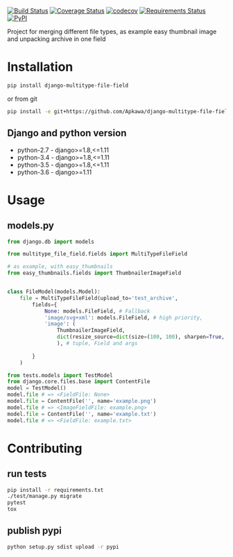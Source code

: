 [![Build Status](https://travis-ci.org/Apkawa/django-multitype-file-field.svg?branch=master)](https://travis-ci.org/Apkawa/django-multitype-file-field)
[![Coverage Status](https://coveralls.io/repos/github/Apkawa/django-multitype-file-field/badge.svg)](https://coveralls.io/github/Apkawa/django-multitype-file-field)
[![codecov](https://codecov.io/gh/Apkawa/django-multitype-file-field/branch/master/graph/badge.svg)](https://codecov.io/gh/Apkawa/django-multitype-file-field)
[![Requirements Status](https://requires.io/github/Apkawa/django-multitype-file-field/requirements.svg?branch=master)](https://requires.io/github/Apkawa/django-multitype-file-field/requirements/?branch=master)
[![PyPI](https://img.shields.io/pypi/pyversions/django-multitype-file-field.svg)]()

Project for merging different file types, as example easy thumbnail image and unpacking archive in one field

# Installation

```bash
pip install django-multitype-file-field

```

or from git

```bash
pip install -e git+https://github.com/Apkawa/django-multitype-file-field.git#egg=django-multitype-file-field
```

## Django and python version

* python-2.7 - django>=1.8,<=1.11
* python-3.4 - django>=1.8,<=1.11
* python-3.5 - django>=1.8,<=1.11
* python-3.6 - django>=1.11


# Usage

## models.py

```python
from django.db import models

from multitype_file_field.fields import MultiTypeFileField

# as example, with easy_thumbnails
from easy_thumbnails.fields import ThumbnailerImageField


class FileModel(models.Model):
    file = MultiTypeFileField(upload_to='test_archive',
        fields={
            None: models.FileField, # Fallback
            'image/svg+xml': models.FileField, # high priority,
            'image': (
                ThumbnailerImageField, 
                dict(resize_source=dict(size=(100, 100), sharpen=True, crop='smart'))
                ), # tuple, Field and args
            
        }
    )
```
```python
from tests.models import TestModel
from django.core.files.base import ContentFile
model = TestModel()
model.file # => <FieldFile: None>
model.file = ContentFile('', name='example.png')
model.file # => <ImageFieldFile: example.png>
model.file = ContentFile('', name='example.txt')
model.file # => <FieldFile: example.txt>

```

# Contributing

## run tests

```bash
pip install -r requirements.txt
./test/manage.py migrate
pytest
tox
```

## publish pypi

```bash
python setup.py sdist upload -r pypi
```






